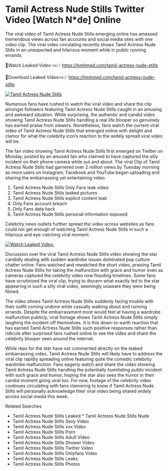 ﻿# Tamil Actress Nude Stills Twitter Video [Watch N*de] Online

The viral video of ﻿Tamil Actress Nude Stills emerging online has amassed tremendous views across fan accounts and social media sites with one video clip. The viral video circulating recently shows ﻿Tamil Actress Nude Stills in an unexpected and hilarious moment while in public running errands. 

🔴Watch Leaked Video 🔥👉  https://hmhmed.com/tamil-actress-nude-stills 

🔴Download Leaked Video🔥👉  https://hmhmed.com/tamil-actress-nude-stills 

[![Tamil Actress Nude Stills](https://i.imgur.com/dJHk4Zq.gif)](https://hmhmed.com/tamil-actress-nude-stills)

Numerous fans have rushed to watch the viral video and share the clip amongst followers featuring ﻿Tamil Actress Nude Stills caught in an amusing and awkward situation. While surprising, the authentic and candid video showing ﻿Tamil Actress Nude Stills handling a real life blooper so genuinely has earned praise from viewers. Nonetheless, fans watch the current viral video of ﻿Tamil Actress Nude Stills that emerged online with delight and clamor for what the celebrity icon’s reaction to the widely spread viral video will be.

The fan video showing ﻿Tamil Actress Nude Stills first emerged on Twitter on Monday, posted by an amused fan who claimed to have captured the silly incident on their phone camera while out and about. The viral Clip of ﻿Tamil Actress Nude Stills had garnered over 2 million views by Tuesday morning as more users on Instagram, Facebook and YouTube began uploading and sharing the embarrassing yet entertaining video. 

1. ﻿Tamil Actress Nude Stills Only Fans leak video
2. ﻿Tamil Actress Nude Stills leaked pictures
3. ﻿Tamil Actress Nude Stills explicit content leak
4. Only Fans account breach
5. Only Fans data hack
6. ﻿Tamil Actress Nude Stills personal information exposed

Celebrity news outlets further spread the video across websites as fans could not get enough of watching ﻿Tamil Actress Nude Stills in such a hilarious and eye-catching viral moment. 

[![Watch Leaked Video.](https://miro.medium.com/v2/resize:fit:828/format:webp/1*cilzJN44JGOrTw9NJCrNHA.gif "Watch Leaked Video")](https://hmhmed.com/tamil-actress-nude-stills)

Discussion over the viral ﻿Tamil Actress Nude Stills video showing the star candidly dealing with sudden wardrobe issues dominated pop culture chatter online. Fans watched and rewatched the short video, praising ﻿Tamil Actress Nude Stills for taking the malfunction with grace and humor even as cameras captured the celebrity video now flooding timelines. Some fans have scrutinized the viral clip, trying to discern what exactly led to the star appearing in such a silly viral video, seemingly unaware they were being filmed.

The video shows ﻿Tamil Actress Nude Stills suddenly facing trouble with their outfit coming undone while casually walking about and running errands. Despite the embarrassment most would feel at having a wardrobe malfunction publicly, viral footage shows ﻿Tamil Actress Nude Stills simply laughing the incident off themselves. It is this down-to-earth reaction that has earned ﻿Tamil Actress Nude Stills such positive responses rather than ridicule after surprised fans rushed online to see the video and share the celebrity blooper seen around the internet.  

While reps for the star have not commented directly on the leaked embarrassing video, ﻿Tamil Actress Nude Stills will likely have to address the viral clip rapidly spreading online featuring quite the comedic celebrity wardrobe malfunction. Fans eagerly watch and share the video showing ﻿Tamil Actress Nude Stills handling the potentially humiliating public incident with such grace and humor, hoping the star also sees the humor in their candid moment going viral too. For now, footage of the celebrity video continues circulating with fans clamoring to know if ﻿Tamil Actress Nude Stills will personally acknowledge their viral video being shared widely across social media this week.

Related Searches
* ﻿Tamil Actress Nude Stills Leaked
﻿* Tamil Actress Nude Stills Nude
* ﻿Tamil Actress Nude Stills Sexy Video
* ﻿Tamil Actress Nude Stills xxx Video
* ﻿Tamil Actress Nude Stills Porn
* ﻿Tamil Actress Nude Stills Adult Video
* ﻿Tamil Actress Nude Stills Shower Video
* ﻿Tamil Actress Nude Stills Twitter Video
* ﻿Tamil Actress Nude Stills Onlyfans Video
* ﻿Tamil Actress Nude Stills Leaks
* ﻿Tamil Actress Nude Stills Photos